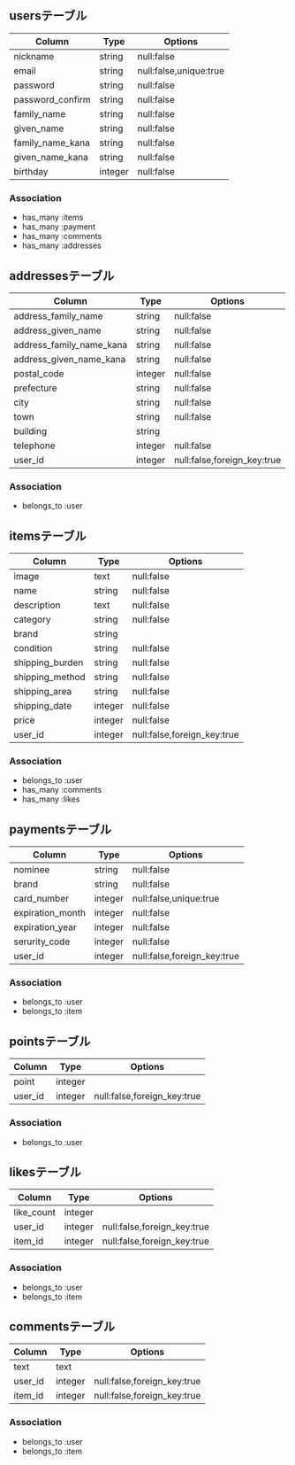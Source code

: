 ## usersテーブル

|Column|Type|Options|
|------|----|-------|
|nickname|string|null:false|
|email|string|null:false,unique:true|
|password|string|null:false|
|password_confirm|string|null:false|
|family_name|string|null:false|
|given_name|string|null:false|
|family_name_kana|string|null:false|
|given_name_kana|string|null:false|
|birthday|integer|null:false|

### Association
- has_many :items
- has_many :payment
- has_many :comments
- has_many :addresses

## addressesテーブル
|Column|Type|Options|
|------|----|-------|
|address_family_name|string|null:false|
|address_given_name|string|null:false|
|address_family_name_kana|string|null:false|
|address_given_name_kana|string|null:false|
|postal_code|integer|null:false|
|prefecture|string|null:false|
|city|string|null:false|
|town|string|null:false|
|building|string||
|telephone|integer|null:false|
|user_id|integer|null:false,foreign_key:true|

### Association
- belongs_to :user

## itemsテーブル
|Column|Type|Options|
|------|----|-------|
|image|text|null:false|
|name|string|null:false|
|description|text|null:false|
|category|string|null:false|
|brand|string||
|condition|string|null:false|
|shipping_burden|string|null:false|
|shipping_method|string|null:false|
|shipping_area|string|null:false|
|shipping_date|integer|null:false|
|price|integer|null:false|
|user_id|integer|null:false,foreign_key:true|

### Association
- belongs_to :user
- has_many :comments
- has_many :likes

## paymentsテーブル
|Column|Type|Options|
|------|----|-------|
|nominee|string|null:false|
|brand|string|null:false|
|card_number|integer|null:false,unique:true|
|expiration_month|integer|null:false|
|expiration_year|integer|null:false|
|serurity_code|integer|null:false|
|user_id|integer|null:false,foreign_key:true|

### Association
- belongs_to :user
- belongs_to :item

## pointsテーブル
|Column|Type|Options|
|------|----|-------|
|point|integer||
|user_id|integer|null:false,foreign_key:true|

### Association
- belongs_to :user

## likesテーブル
|Column|Type|Options|
|------|----|-------|
|like_count|integer||
|user_id|integer|null:false,foreign_key:true|
|item_id|integer|null:false,foreign_key:true|

### Association
- belongs_to :user
- belongs_to :item

## commentsテーブル
|Column|Type|Options|
|------|----|-------|
|text|text||
|user_id|integer|null:false,foreign_key:true|
|item_id|integer|null:false,foreign_key:true|

### Association
- belongs_to :user
- belongs_to :item